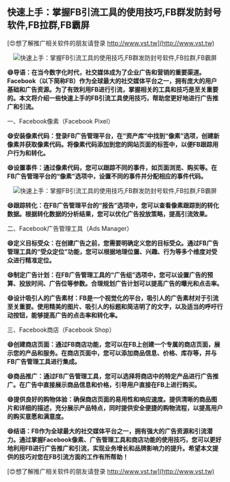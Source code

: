 ## **快速上手：掌握FB引流工具的使用技巧,FB群发防封号软件,FB拉群,FB霸屏**

[😍想了解推广相关软件的朋友请登录 http://www.vst.tw](http://www.vst.tw)

 <center><img src="https://vst.tw/MP4/tuiguang/png/1.png" alt="快速上手：掌握FB引流工具的使用技巧,FB群发防封号软件,FB拉群,FB霸屏"></center>

**😄导语：在当今数字化时代，社交媒体成为了企业广告和营销的重要渠道。Facebook（以下简称FB）作为全球最大的社交媒体平台之一，拥有庞大的用户基础和广告资源。为了有效利用FB进行引流，掌握相关的工具和技巧是至关重要的。本文将介绍一些快速上手的FB引流工具使用技巧，帮助您更好地进行广告推广和引流。**

一、Facebook像素（Facebook Pixel）

**😄安装像素代码：登录FB广告管理平台，在“资产库”中找到“像素”选项，创建新像素并获取像素代码。将像素代码添加到您的网站页面的<head>标签中，以便FB跟踪用户行为和转化。**

**😄设置事件：通过像素代码，您可以跟踪不同的事件，如页面浏览、购买等。在FB广告管理平台的“像素”选项中，设置不同的事件并分配相应的事件代码。**

 <center><img src="https://vst.tw/MP4/tuiguang/png/4.png" alt="快速上手：掌握FB引流工具的使用技巧,FB群发防封号软件,FB拉群,FB霸屏"></center>

**😄跟踪转化：在FB广告管理平台的“报告”选项中，您可以查看像素跟踪到的转化数据。根据转化数据的分析结果，您可以优化广告投放策略，提高引流效果。**

二、Facebook广告管理工具（Ads Manager）

**😄定义目标受众：在创建广告之前，您需要明确定义您的目标受众。通过FB广告管理工具的“受众定位”功能，您可以根据地理位置、兴趣、行为等多个维度对受众进行精准定位。**

**😄制定广告计划：在FB广告管理工具的“广告组”选项中，您可以设置广告的预算、投放时间、广告位等参数。合理规划广告计划可以提高广告的曝光和点击率。**

**😄设计吸引人的广告素材：FB是一个视觉化的平台，吸引人的广告素材对于引流至关重要。使用精美的图片、吸引人的标题和简洁明了的文字，以及适当的呼吁行动按钮，能够提高广告的点击率和转化率。**

三、Facebook商店（Facebook Shop）

**😄创建商店页面：通过FB商店功能，您可以在FB上创建一个专属的商店页面，展示您的产品和服务。在商店页面中，您可以添加商品信息、价格、库存等，并与FB广告管理工具进行集成。**

**😄商品推广：通过FB广告管理工具，您可以选择将商店中的特定产品进行广告推广。在广告中直接展示商品信息和价格，引导用户直接在FB上进行购买。**

**😄提供良好的购物体验：确保商店页面的易用性和响应速度。提供清晰的商品图片和详细的描述，充分展示产品特点，同时提供安全便捷的购物流程，以提高用户的购买意愿和满意度。**

**😄结语：FB作为全球最大的社交媒体平台之一，拥有强大的广告资源和引流潜力。通过掌握Facebook像素、广告管理工具和商店功能的使用技巧，您可以更好地利用FB进行广告推广和引流，实现业务增长和品牌影响力的提升。希望本文提供的技巧对您在FB引流方面的工作有所帮助！**

[😍想了解推广相关软件的朋友请登录 http://www.vst.tw](http://www.vst.tw)



